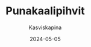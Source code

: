---
title: "Puna­kaali­pihvit"
image: "https://vegaanibotti.lauravuo.me/2024/05/2024-05-05_small.png"
date: 2024-05-05
receipt_url: "https://kasviskapina.fi/reseptit/punakaalipihvit"
author: "Kasviskapina"
---